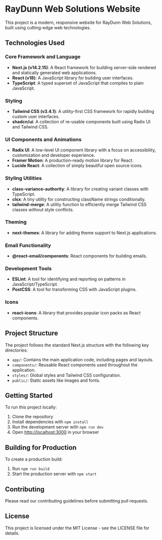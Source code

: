 # RayDunn Web Solutions Website

This project is a modern, responsive website for RayDunn Web Solutions, built using cutting-edge web technologies.

## Technologies Used

### Core Framework and Language
- **Next.js (v14.2.15)**: A React framework for building server-side rendered and statically generated web applications.
- **React (v18)**: A JavaScript library for building user interfaces.
- **TypeScript**: A typed superset of JavaScript that compiles to plain JavaScript.

### Styling
- **Tailwind CSS (v3.4.1)**: A utility-first CSS framework for rapidly building custom user interfaces.
- **shadcn/ui**: A collection of re-usable components built using Radix UI and Tailwind CSS.

### UI Components and Animations
- **Radix UI**: A low-level UI component library with a focus on accessibility, customization and developer experience.
- **Framer Motion**: A production-ready motion library for React.
- **Lucide React**: A collection of simply beautiful open source icons.



### Styling Utilities
- **class-variance-authority**: A library for creating variant classes with TypeScript.
- **clsx**: A tiny utility for constructing className strings conditionally.
- **tailwind-merge**: A utility function to efficiently merge Tailwind CSS classes without style conflicts.

### Theming
- **next-themes**: A library for adding theme support to Next.js applications.

### Email Functionality
- **@react-email/components**: React components for building emails.

### Development Tools
- **ESLint**: A tool for identifying and reporting on patterns in JavaScript/TypeScript.
- **PostCSS**: A tool for transforming CSS with JavaScript plugins.

### Icons
- **react-icons**: A library that provides popular icon packs as React components.

## Project Structure

The project follows the standard Next.js structure with the following key directories:

- `app/`: Contains the main application code, including pages and layouts.
- `components/`: Reusable React components used throughout the application.
- `styles/`: Global styles and Tailwind CSS configuration.
- `public/`: Static assets like images and fonts.

## Getting Started

To run this project locally:

1. Clone the repository
2. Install dependencies with `npm install`
3. Run the development server with `npm run dev`
4. Open [http://localhost:3000](http://localhost:3000) in your browser

## Building for Production

To create a production build:

1. Run `npm run build`
2. Start the production server with `npm start`

## Contributing

Please read our contributing guidelines before submitting pull requests.

## License

This project is licensed under the MIT License - see the LICENSE file for details.